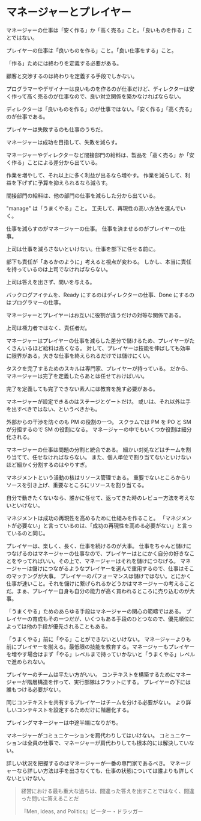 # マネージャーとプレイヤー

マネージャーの仕事は「安く作る」か「高く売る」こと。「良いものを作る」ことではない。

プレイヤーの仕事は「良いものを作る」こと。「良い仕事をする」こと。

「作る」ためには終わりを定義する必要がある。

顧客と交渉するのは終わりを定義する手段でしかない。

プログラマーやデザイナーは良いものを作るのが仕事だけど、ディレクターは安く作って高く売るのが仕事なので、良い対立関係を築かなければならない。

ディレクターは「良いものを作る」のが仕事ではない。「安く作る」「高く売る」のが仕事である。

プレイヤーは失敗するのも仕事のうちだ。

マネージャーは成功を目指して、失敗を減らす。

マネージャーやディレクターなど間接部門の給料は、製品を「高く売る」か「安く作る」ことによる差分から出ている。

作業を増やして、それ以上に多く利益が出るなら増やす。
作業を減らして、利益を下げずに予算を抑えられるなら減らす。

間接部門の給料は、他の部門の仕事を減らした分から出ている。

"manage" は「うまくやる」こと。
工夫して、再現性の高い方法を選んでいく。

仕事を減らすのがマネージャーの仕事。
仕事を済ませるのがプレイヤーの仕事。

上司は仕事を減らさないといけない。仕事を部下に任せる前に。

部下も責任が「あるかのように」考えると視点が変わる。
しかし、本当に責任を持っているのは上司でなければならない。

上司は答えを出さず、問いを与える。

バックログアイテムを、Ready にするのはディレクターの仕事、Done にするのはプログラマーの仕事。

マネージャーとプレイヤーはお互いに役割が違うだけの対等な関係である。

上司は権力者ではなく、責任者だ。

マネージャーはプレイヤーの仕事を減らした差分で儲けるため、プレイヤーがたくさんいるほど給料は高くなる。
対して、プレイヤーは技能を伸ばしても効率に限界がある。大きな仕事を終えられるだけでは儲けにくい。

タスクを完了するためのスキルは専門家、プレイヤーが持っている。
だから、マネージャーは完了を定義したらあとは任せておけばいい。

完了を定義しても完了できない素人には教育を施す必要がある。

マネージャーが設定できるのはステージとゲートだけ。
或いは、それ以外は手を出すべきではない、というべきかも。

外部からの干渉を防ぐのも PM の役割の一つ。
スクラムでは PM を PO と SM が分担するので SM の役割になる。
マネージャーの中でもいくつか役割は細分化される。

マネージャーの仕事は問題の分割と統合である。
細かい対処などはチームを割り当てて、任せなければならない。
また、個人単位で割り当てないといけないほど細かく分割するのはやりすぎ。

マネジメントという活動の核はリソース管理である。
重要でないところからリソースを引き上げ、重要なところにリソースを割り当てる。

自分で動きたくないなら、誰かに任せて、返ってきた時のレビュー方法を考えないといけない。

マネジメントは成功の再現性を高めるために仕組みを作ること。
「マネジメントが必要ない」と言っているのは、「成功の再現性を高める必要がない」と言っているのと同じ。

プレイヤーは、楽しく、長く、仕事を続けるのが大事。
仕事をちゃんと儲けにつなげるのはマネージャーの仕事なので、プレイヤーはとにかく自分の好きなことをやってればいい。その上で、マネージャーはそれを儲けにつなげる。
マネージャーは儲けにつながるようなプレイヤーを選んで重用するので、仕事はそこのマッチングが大事。
プレイヤーのパフォーマンスは儲けではない。とにかく仕事が速いこと。それを儲けに繋げられるかどうかはマネージャーの考えることだ。まぁ、プレイヤー自身も自分の能力が高く買われるところに売り込むのが大事。

「うまくやる」ためのあらゆる手段はマネージャーの関心の範疇ではある。
プレイヤーの育成もその一つだが、いくつもある手段のひとつなので、優先順位によっては他の手段が優先されることもある。

「うまくやる」前に「やる」ことができないといけない。
マネージャーよりも前にプレイヤーを揃える。最低限の技能を教育する。マネージャーもプレイヤーを増やす場合はまず「やる」レベルまで持っていかないと「うまくやる」レベルで進められない。

プレイヤーのチームは平たい方がいい。
コンテキストを構築するためにマネージャーが階層構造を作って、実行部隊はフラットにする。
プレイヤーの下には誰もつける必要がない。

同じコンテキストを共有するプレイヤーはチームを分ける必要がない。
より詳しいコンテキストを設定するためだけに階層化する。

プレイングマネージャーは中途半端になりがち。

マネージャーがコミュニケーションを肩代わりしてはいけない。
コミュニケーションは全員の仕事で、マネージャーが肩代わりしても根本的には解決していない。

詳しい状況を把握するのはマネージャーが一番の専門家であるべき。
マネージャーなら詳しい方法は手を出さなくても、仕事の状態については誰よりも詳しくないといけない。

> 経営における最も重大な過ちは、間違った答えを出すことではなく、間違った問いに答えることだ
>
> 『Men, Ideas, and Politics』ピーター・ドラッガー
